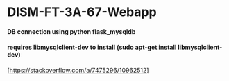 # DISM-FT-3A-67-Webapp

#### DB connection using python flask_mysqldb
#### requires libmysqlclient-dev to install (sudo apt-get install libmysqlclient-dev)
[https://stackoverflow.com/a/7475296/10962512]
